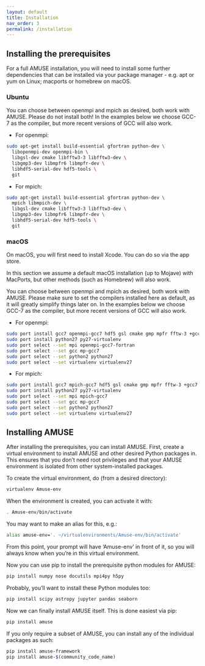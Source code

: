 ```yaml
---
layout: default
title: Installation
nav_order: 3
permalink: /installation
---
```


## Installing the prerequisites
For a full AMUSE installation, you will need to install some further dependencies that can be installed via your package manager - e.g. apt or yum on Linux; macports or homebrew on macOS.

### Ubuntu

You can choose between openmpi and mpich as desired, both work with AMUSE. Please do not install both!
In the examples below we choose GCC-7 as the compiler, but more recent versions of GCC will also work.

- For openmpi:

```bash
sudo apt-get install build-essential gfortran python-dev \
  libopenmpi-dev openmpi-bin \
  libgsl-dev cmake libfftw3-3 libfftw3-dev \
  libgmp3-dev libmpfr6 libmpfr-dev \
  libhdf5-serial-dev hdf5-tools \
  git
```

- For mpich:

```bash
sudo apt-get install build-essential gfortran python-dev \
  mpich libmpich-dev \
  libgsl-dev cmake libfftw3-3 libfftw3-dev \
  libgmp3-dev libmpfr6 libmpfr-dev \
  libhdf5-serial-dev hdf5-tools \
  git
```

### macOS

On macOS, you will first need to install Xcode. You can do so via the app store.

In this section we assume a default macOS installation (up to Mojave) with MacPorts, but other methods (such as Homebrew) will also work.

You can choose between openmpi and mpich as desired, both work with AMUSE. 
Please make sure to set the compilers installed here as default, as it will greatly simplify things later on.
In the examples below we choose GCC-7 as the compiler, but more recent versions of GCC will also work.

- For openmpi:

```bash
sudo port install gcc7 openmpi-gcc7 hdf5 gsl cmake gmp mpfr fftw-3 +gcc7
sudo port install python27 py27-virtualenv
sudo port select --set mpi openmpi-gcc7-fortran
sudo port select --set gcc mp-gcc7
sudo port select --set python2 python27
sudo port select --set virtualenv virtualenv27
```

- For mpich:

```bash
sudo port install gcc7 mpich-gcc7 hdf5 gsl cmake gmp mpfr fftw-3 +gcc7
sudo port install python27 py27-virtualenv
sudo port select --set mpi mpich-gcc7
sudo port select --set gcc mp-gcc7
sudo port select --set python2 python27
sudo port select --set virtualenv virtualenv27
```


## Installing AMUSE

After installing the prerequisites, you can install AMUSE.
First, create a virtual environment to install AMUSE and other desired Python packages in.
This ensures that you don’t need root privileges and that your AMUSE environment is isolated from other system-installed packages.

To create the virtual environment, do (from a desired directory):

```bash
virtualenv Amuse-env
```
When the environment is created, you can activate it with:

```bash
. Amuse-env/bin/activate
```
You may want to make an alias for this, e.g.:

```bash
alias amuse-env='. ~/virtualenvironments/Amuse-env/bin/activate'
```
From this point, your prompt will have ‘Amuse-env’ in front of it, so you will always know when you’re in this virtual environment.

Now you can use pip to install the prerequisite python modules for AMUSE:

```bash
pip install numpy nose docutils mpi4py h5py
```
Probably, you’ll want to install these Python modules too:

```bash
pip install scipy astropy jupyter pandas seaborn
```
Now we can finally install AMUSE itself.
This is done easiest via pip:
```bash
pip install amuse
```
If you only require a subset of AMUSE, you can install any of the individual packages as such:
```bash
pip install amuse-framework
pip install amuse-$(community_code_name)
```

